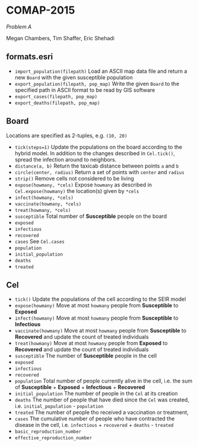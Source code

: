 COMAP-2015
==========

*Problem A*

Megan Chambers, Tim Shaffer, Eric Shehadi

formats.esri
------------
- `import_population(filepath)` Load an ASCII map data file and return a
  new `Board` with the given susceptible population
- `export_population(filepath, pop_map)` Write the given `Board` to the
  specified path in ASCII format to be read by GIS software
- `export_cases(filepath, pop_map)`
- `export_deaths(filepath, pop_map)`

Board
-----
Locations are specified as 2-tuples, e.g. `(10, 20)`
- `tick(steps=1)` Update the populations on the board according to the
  hybrid model.
  In addition to the changes described in `Cel.tick()`, spread the infection
  around to neighbors.
- `distance(a, b)` Return the taxicab distance between points `a` and `b`
- `circle(center, radius)` Return a set of points with `center` and `radius`
- `strip()` Remove cells not considered to be living
- `expose(howmany, *cels)` Expose `howmany` as described in
  `Cel.expose(howmany)` the location(s) given by `*cels`
- `infect(howmany, *cels)`
- `vaccinate(howmany, *cels)`
- `treat(howmany, *cels)`
- `susceptible` Total number of __Susceptible__ people on the board
- `exposed`
- `infectious`
- `recovered`
- `cases` See `Cel.cases`
- `population`
- `initial_population`
- `deaths`
- `treated`

Cel
---
- `tick()` Update the populations of the cell according to the SEIR model
- `expose(howmany)` Move at most `howmany` people from __Susceptible__ to
  __Exposed__
- `infect(howmany)` Move at most `howmany` people from __Susceptible__ to
    __Infectious__
- `vaccinate(howmany)` Move at most `howmany` people from
  __Susceptible__ to __Recovered__ and update the count of treated individuals
- `treat(howmany)` Move at most `howmany` people from __Exposed__ to
  __Recovered__ and update the count of treated individuals
- `susceptible` The number of __Susceptible__ people in the cell
- `exposed`
- `infectious`
- `recovered`
- `population` Total number of people currently alive in the cell, i.e.
  the sum of __Susceptible__ + __Exposed__ + __Infectious__ + __Recovered__
- `initial_population` The number of people in the `Cel` at its creation
- `deaths` The number of people that have died since the `Cel` was created,
  i.e. `initial_population` - `population`
- `treated` The number of people tho received a vaccination or treatment,
- `cases` The cumulative number of people who have contracted the disease in
  the cell, i.e. `infectious` + `recovered` + `deaths` - `treated`
- `basic_reproduction_number`
- `effective_reproduction_number`
